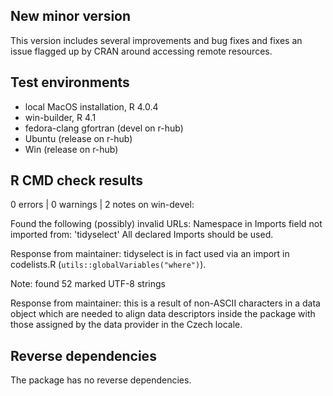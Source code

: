 ## New minor version

This version includes several improvements and bug fixes and fixes an issue flagged up by CRAN around accessing remote resources.

## Test environments

* local MacOS installation, R 4.0.4
* win-builder, R 4.1
* fedora-clang gfortran (devel on r-hub)
* Ubuntu (release on r-hub)
* Win (release on r-hub)

## R CMD check results

0 errors | 0 warnings | 2 notes on win-devel:

Found the following (possibly) invalid URLs:
  Namespace in Imports field not imported from: 'tidyselect'
  All declared Imports should be used.
  
Response from maintainer: tidyselect is in fact used via an import in codelists.R (`utils::globalVariables("where")`).

Note: found 52 marked UTF-8 strings

Response from maintainer: this is a result of non-ASCII characters in a data object which are needed to align data descriptors inside the package with those assigned by the data provider in the Czech locale.

## Reverse dependencies

The package has no reverse dependencies.
